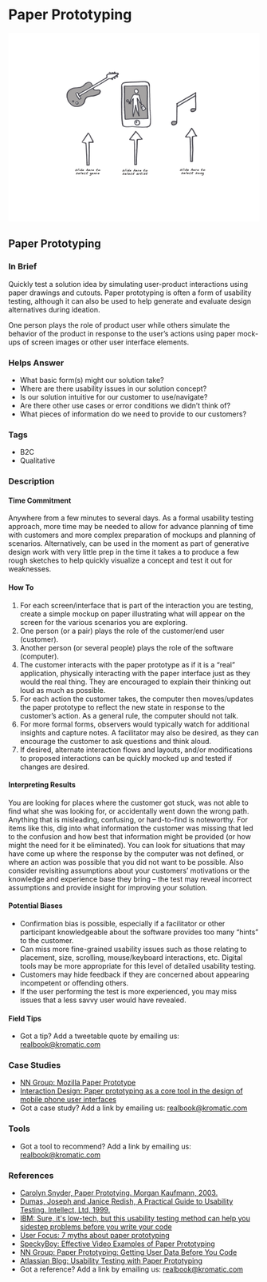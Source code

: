 # Paper Prototyping

![](../.gitbook/assets/illustration-paper-prototyping.png)

## Paper Prototyping

### In Brief

Quickly test a solution idea by simulating user-product interactions using paper drawings and cutouts. Paper prototyping is often a form of usability testing, although it can also be used to help generate and evaluate design alternatives during ideation.

One person plays the role of product user while others simulate the behavior of the product in response to the user’s actions using paper mock-ups of screen images or other user interface elements.

### Helps Answer

* What basic form\(s\) might our solution take?
* Where are there usability issues in our solution concept?
* Is our solution intuitive for our customer to use/navigate?
* Are there other use cases or error conditions we didn’t think of?
* What pieces of information do we need to provide to our customers?

### Tags

* B2C
* Qualitative

### Description

#### Time Commitment

Anywhere from a few minutes to several days. As a formal usability testing approach, more time may be needed to allow for advance planning of time with customers and more complex preparation of mockups and planning of scenarios. Alternatively, can be used in the moment as part of generative design work with very little prep in the time it takes a to produce a few rough sketches to help quickly visualize a concept and test it out for weaknesses.

#### How To

1. For each screen/interface that is part of the interaction you are testing, create a simple mockup on paper illustrating what will appear on the screen for the various scenarios you are exploring.
2. One person \(or a pair\) plays the role of the customer/end user \(customer\).
3. Another person \(or several people\) plays the role of the software \(computer\).
4. The customer interacts with the paper prototype as if it is a “real” application, physically interacting with the paper interface just as they would the real thing.  They are encouraged to explain their thinking out loud as much as possible.
5. For each action the customer takes, the computer then moves/updates the paper prototype to reflect the new state in response to the customer’s action. As a general rule, the computer should not talk.
6. For more formal forms, observers would typically watch for additional insights and capture notes. A facilitator may also be desired, as they can encourage the customer to ask questions and think aloud.
7. If desired, alternate interaction flows and layouts, and/or modifications to proposed interactions can be quickly mocked up and tested if changes are desired.

#### Interpreting Results

You are looking for places where the customer got stuck, was not able to find what she was looking for, or accidentally went down the wrong path. Anything that is misleading, confusing, or hard-to-find is noteworthy. For items like this, dig into what information the customer was missing that led to the confusion and how best that information might be provided \(or how might the need for it be eliminated\). You can look for situations that may have come up where the response by the computer was not defined, or where an action was possible that you did not want to be possible. Also consider revisiting assumptions about your customers’ motivations or the knowledge and experience base they bring – the test may reveal incorrect assumptions and provide insight for improving your solution.

#### Potential Biases

* Confirmation bias is possible, especially if a facilitator or other participant knowledgeable about the software provides too many “hints” to the customer. 
* Can miss more fine-grained usability issues such as those relating to placement, size, scrolling, mouse/keyboard interactions, etc. Digital tools may be more appropriate for this level of detailed usability testing. 
* Customers may hide feedback if they are concerned about appearing incompetent or offending others.
* If the user performing the test is more experienced, you may miss issues that a less savvy user would have revealed. 

#### Field Tips

* Got a tip? Add a tweetable quote by emailing us: [realbook@kromatic.com](mailto:realbook@kromatic.com)

### Case Studies

* [NN Group: Mozilla Paper Prototype](http://www.nngroup.com/articles/mozilla-paper-prototype/)  
* [Interaction Design: Paper prototyping as a core tool in the design of mobile phone user interfaces](http://www.id-book.com/secondedition/casestudy_11-2_paper2.htm)
* Got a case study? Add a link by emailing us: [realbook@kromatic.com](mailto:realbook@kromatic.com) 

### Tools

* Got a tool to recommend? Add a link by emailing us: [realbook@kromatic.com](mailto:realbook@kromatic.com)

### References

* [Carolyn Snyder, Paper Prototying.  Morgan Kaufmann, 2003.](http://www.paperprototyping.com/)
* [Dumas, Joseph and Janice Redish, A Practical Guide to Usability Testing.  Intellect, Ltd, 1999.](https://www.amazon.com/Practical-Guide-Usability-Testing/dp/1841500208)
* [IBM: Sure, it's low-tech, but this usability testing method can help you sidestep problems before you write your code](http://www.csee.umbc.edu/courses/undergraduate/345/spring12/mitchell/readings/paperPrototyping_Snyder.pdf)
* [User Focus: 7 myths about paper prototyping](http://www.userfocus.co.uk/articles/paperprototyping.html)
* [SpeckyBoy: Effective Video Examples of Paper Prototyping](http://speckyboy.com/2010/06/24/10-effective-video-examples-of-paper-prototyping/)
* [NN Group: Paper Prototyping: Getting User Data Before You Code](http://www.nngroup.com/articles/paper-prototyping/)
* [Atlassian Blog: Usability Testing with Paper Prototyping](http://blogs.atlassian.com/2011/11/usability-testing-with-paper-prototyping/)
* Got a reference? Add a link by emailing us: [realbook@kromatic.com](https://github.com/trikro/the-real-startup-book/tree/6a17bc36666863334ffdefad4f2a9abf3e12ce13/part6-evaluative_product_experiment/realbook@kromatic.com)

